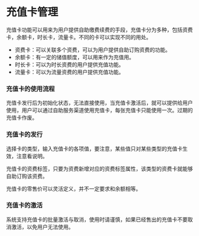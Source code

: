 # 充值卡管理

充值卡功能可以用来为用户提供自助缴费续费的手段，充值卡分为多种，包括资费卡，余额卡，时长卡，流量卡。不同的卡可以实现不同的用处。

- 资费卡：可以关联多个资费，可以为用户提供自助订购资费的功能。
- 余额卡：有一定的储值额度，可以用来作为充值用。
- 时长卡：可以为时长资费的用户提供充值功能。
- 流量卡：可以为流量资费的用户提供充值功能。

### 充值卡的使用流程

充值卡发行后为初始化状态，无法直接使用，当充值卡激活后，就可以提供给用户使用，用户可以通过自助服务渠道使用充值卡，每张充值卡只能使用一次。过期的充值卡作废。

### 充值卡的发行

选择卡的类型，输入充值卡的各项值，要注意，某些值只对某些类型的充值卡生效，注意看说明。

充值卡的资费标签，只要为资费新增对应的资费标签属性，该类型的资费卡就能够自助订购该资费。

充值卡的零售价可以灵活定义，并不一定要求和余额相等。


### 充值卡的激活

系统支持充值卡的批量激活与取消，使用时请谨慎，如果已经售出的充值卡不要取消激活，以免用户无法使用。



